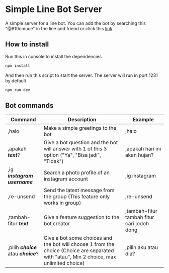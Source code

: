 # Simple Line Bot Server

A simple server for a line bot. You can add the bot by searching this "@810cmuce" in the line add friend or click this [link](https://line.me/R/ti/p/%40810cmuce)

## How to install

Run this in console to install the dependencies

```javascript
npm install
```

And then run this script to start the server. The server will run in port 1231 by default

```javascript
npm run dev
```

## Bot commands

|Command|Description|Example|
|-------|-----------|-------|
|,halo|Make a simple greetings to the bot|,halo|
|,apakah **_text_**?|Give a bot question and the bot will answer with 1 of this 3 option ("Ya", "Bisa jadi", "Tidak")|,apakah hari ini akan hujan?|
|,ig **_instagram username_**|Search a photo profile of an instagram account|,ig instagram|
|,re-unsend|Send the latest message from the group (This feature only works in group)|,re-unsend|
|,tambah-fitur **_text_**|Give a feature suggestion to the bot creator|,tambah-fitur tambah fitur cari jodoh dong|
|,pilih **_choice_** atau **_choice_**?|Give a bot some choices and the bot will choose 1 from the choice (Choice are separated with "atau", Min 2 choice, max unlimited choice)|,pilih aku atau dia?|
